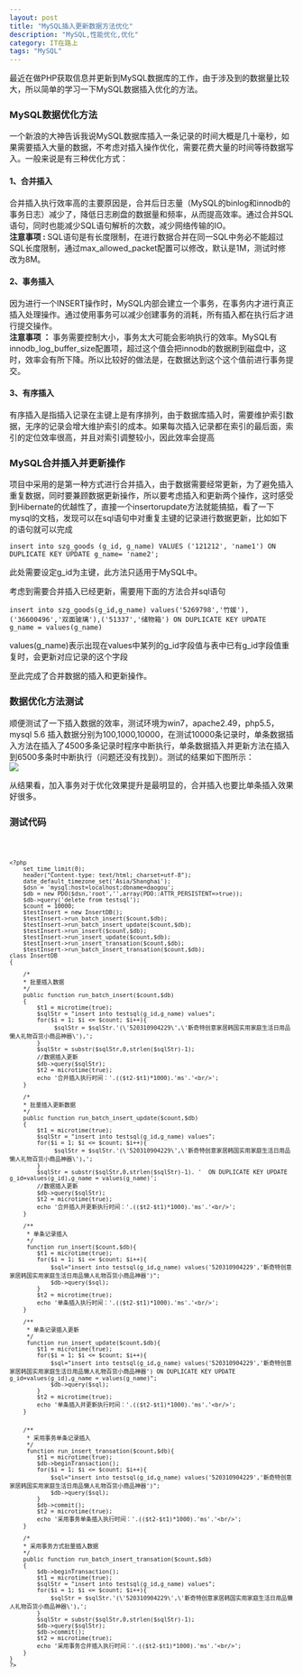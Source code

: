 ```yaml
---
layout: post
title: "MySQL插入更新数据方法优化"
description: "MySQL,性能优化,优化"
category: IT在路上
tags: "MySQL"
---
```


最近在做PHP获取信息并更新到MySQL数据库的工作，由于涉及到的数据量比较大，所以简单的学习一下MySQL数据插入优化的方法。

### MySQL数据优化方法
一个新浪的大神告诉我说MySQL数据库插入一条记录的时间大概是几十毫秒，如果需要插入大量的数据，不考虑对插入操作优化，需要花费大量的时间等待数据写入。一般来说是有三种优化方式：

#### 1、合并插入
合并插入执行效率高的主要原因是，合并后日志量（MySQL的binlog和innodb的事务日志）减少了，降低日志刷盘的数据量和频率，从而提高效率。通过合并SQL语句，同时也能减少SQL语句解析的次数，减少网络传输的IO。   
<b>注意事项 : </b>  SQL语句是有长度限制，在进行数据合并在同一SQL中务必不能超过SQL长度限制，通过max_allowed_packet配置可以修改，默认是1M，测试时修改为8M。  

#### 2、事务插入
因为进行一个INSERT操作时，MySQL内部会建立一个事务，在事务内才进行真正插入处理操作。通过使用事务可以减少创建事务的消耗，所有插入都在执行后才进行提交操作。  
<b>注意事项 ： </b> 事务需要控制大小，事务太大可能会影响执行的效率。MySQL有innodb_log_buffer_size配置项，超过这个值会把innodb的数据刷到磁盘中，这时，效率会有所下降。所以比较好的做法是，在数据达到这个这个值前进行事务提交。  

#### 3、有序插入
有序插入是指插入记录在主键上是有序排列，由于数据库插入时，需要维护索引数据，无序的记录会增大维护索引的成本。如果每次插入记录都在索引的最后面，索引的定位效率很高，并且对索引调整较小，因此效率会提高

### MySQL合并插入并更新操作
项目中采用的是第一种方式进行合并插入，由于数据需要经常更新，为了避免插入重复数据，同时要兼顾数据更新操作，所以要考虑插入和更新两个操作，这时感受到Hibernate的优越性了，直接一个insertorupdate方法就能搞掂，看了一下mysql的文档，发现可以在sql语句中对重复主键的记录进行数据更新，比如如下的语句就可以完成 
 
	insert into szg_goods (g_id, g_name) VALUES ('121212', 'name1') ON DUPLICATE KEY UPDATE g_name= 'name2';  

此处需要设定g_id为主键，此方法只适用于MySQL中。

考虑到需要合并插入已经更新，需要用下面的方法合并sql语句

	insert into szg_goods(g_id,g_name) values('5269798','竹媛'),('36600496','双面玻璃'),('51337','储物箱') ON DUPLICATE KEY UPDATE g_name = values(g_name)

values(g_name)表示出现在values中某列的g_id字段值与表中已有g_id字段值重复时，会更新对应记录的这个字段

至此完成了合并数据的插入和更新操作。

### 数据优化方法测试
顺便测试了一下插入数据的效率，测试环境为win7，apache2.49，php5.5，mysql 5.6
插入数据分别为100,1000,10000，在测试10000条记录时，单条数据插入方法在插入了4500多条记录时程序中断执行，单条数据插入并更新方法在插入到6500多条时中断执行（问题还没有找到）。测试的结果如下图所示：  
![](http://oldmo.github.io/images/2016/0408/testresult.png)

从结果看，加入事务对于优化效果提升是最明显的，合并插入也要比单条插入效果好很多。

### 测试代码

<code>

	<?php
		set_time_limit(0);
		header("Content-type: text/html; charset=utf-8"); 
		date_default_timezone_set('Asia/Shanghai');
		$dsn = 'mysql:host=localhost;dbname=daogou';
		$db = new PDO($dsn,'root','',array(PDO::ATTR_PERSISTENT=>true));
		$db->query('delete from testsql');
		$count = 10000;
		$testInsert = new InsertDB();
		$testInsert->run_batch_insert($count,$db);
		$testInsert->run_batch_insert_update($count,$db);
		$testInsert->run_insert($count,$db);
		$testInsert->run_insert_update($count,$db);
		$testInsert->run_insert_transation($count,$db);
		$testInsert->run_batch_insert_transation($count,$db);
	class InsertDB
	{
	
		/*
		* 批量插入数据
		*/
		public function run_batch_insert($count,$db)
		{
			$t1 = microtime(true);
			$sqlStr = "insert into testsql(g_id,g_name) values";
			for($i = 1; $i <= $count; $i++){
				 $sqlStr = $sqlStr.'(\'520310904229\',\'新奇特创意家居韩国实用家庭生活日用品懒人礼物百货小商品神器\'),';
			}
			$sqlStr = substr($sqlStr,0,strlen($sqlStr)-1);
			//数据插入更新
			$db->query($sqlStr);
			$t2 = microtime(true);
			echo '合并插入执行时间：'.(($t2-$t1)*1000).'ms'.'<br/>';
		}
	
		/*
		* 批量插入更新数据
		*/
		public function run_batch_insert_update($count,$db)
		{
			$t1 = microtime(true);
			$sqlStr = "insert into testsql(g_id,g_name) values";
			for($i = 1; $i <= $count; $i++){
				 $sqlStr = $sqlStr.'(\'520310904229\',\'新奇特创意家居韩国实用家庭生活日用品懒人礼物百货小商品神器\'),';
			}
			$sqlStr = substr($sqlStr,0,strlen($sqlStr)-1). '  ON DUPLICATE KEY UPDATE g_id=values(g_id),g_name = values(g_name)';
			//数据插入更新
			$db->query($sqlStr);
			$t2 = microtime(true);
			echo '合并插入并更新执行时间：'.(($t2-$t1)*1000).'ms'.'<br/>';
		}
		
		/**
		 * 单条记录插入
		 */
		 function run_insert($count,$db){ 
			$t1 = microtime(true);
			for($i = 1; $i <= $count; $i++){
				$sql="insert into testsql(g_id,g_name) values('520310904229','新奇特创意家居韩国实用家庭生活日用品懒人礼物百货小商品神器')";
				$db->query($sql);
			}
			$t2 = microtime(true);
			echo '单条插入执行时间：'.(($t2-$t1)*1000).'ms'.'<br/>';
		}
		
		/**
		 * 单条记录插入更新
		 */
		 function run_insert_update($count,$db){ 
			$t1 = microtime(true);
			for($i = 1; $i <= $count; $i++){
				$sql="insert into testsql(g_id,g_name) values('520310904229','新奇特创意家居韩国实用家庭生活日用品懒人礼物百货小商品神器') ON DUPLICATE KEY UPDATE g_id=values(g_id),g_name = values(g_name)";
				$db->query($sql);
			}
			$t2 = microtime(true);
			echo '单条插入并更新执行时间：'.(($t2-$t1)*1000).'ms'.'<br/>';
		}
		
		
		/**
		 * 采用事务单条记录插入
		 */
		 function run_insert_transation($count,$db){ 
			$t1 = microtime(true);
			$db->beginTransaction();
			for($i = 1; $i <= $count; $i++){
				$sql="insert into testsql(g_id,g_name) values('520310904229','新奇特创意家居韩国实用家庭生活日用品懒人礼物百货小商品神器')";
				$db->query($sql);
			}
			$db->commit();
			$t2 = microtime(true);
			echo '采用事务单条插入执行时间：'.(($t2-$t1)*1000).'ms'.'<br/>';
		}
	
		/*
		* 采用事务方式批量插入数据
		*/
		public function run_batch_insert_transation($count,$db)
		{
			$db->beginTransaction();
			$t1 = microtime(true);
			$sqlStr = "insert into testsql(g_id,g_name) values";
			for($i = 1; $i <= $count; $i++){
				$sqlStr = $sqlStr.'(\'520310904229\',\'新奇特创意家居韩国实用家庭生活日用品懒人礼物百货小商品神器\'),';
			}
			$sqlStr = substr($sqlStr,0,strlen($sqlStr)-1);
			$db->query($sqlStr);
			$db->commit();
			$t2 = microtime(true);
			echo '采用事务合并插入执行时间：'.(($t2-$t1)*1000).'ms'.'<br/>';
		}
	}  
	?>  

</code>